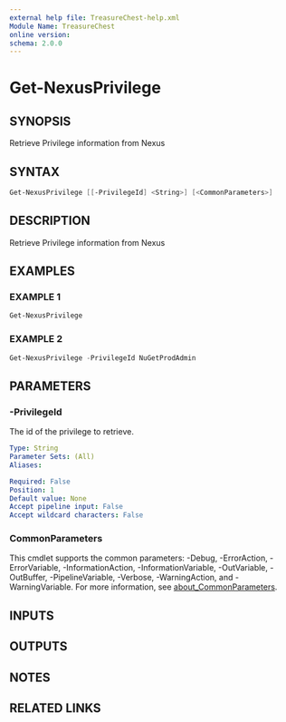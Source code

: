 ```yaml
---
external help file: TreasureChest-help.xml
Module Name: TreasureChest
online version:
schema: 2.0.0
---
```


# Get-NexusPrivilege

## SYNOPSIS

Retrieve Privilege information from Nexus

## SYNTAX

```powershell
Get-NexusPrivilege [[-PrivilegeId] <String>] [<CommonParameters>]
```

## DESCRIPTION

Retrieve Privilege information from Nexus

## EXAMPLES

### EXAMPLE 1

```powershell
Get-NexusPrivilege
```

### EXAMPLE 2

```powershell
Get-NexusPrivilege -PrivilegeId NuGetProdAdmin
```

## PARAMETERS

### -PrivilegeId

The id of the privilege to retrieve.

```yaml
Type: String
Parameter Sets: (All)
Aliases:

Required: False
Position: 1
Default value: None
Accept pipeline input: False
Accept wildcard characters: False
```

### CommonParameters

This cmdlet supports the common parameters: -Debug, -ErrorAction, -ErrorVariable, -InformationAction, -InformationVariable, -OutVariable, -OutBuffer, -PipelineVariable, -Verbose, -WarningAction, and -WarningVariable. For more information, see [about_CommonParameters](http://go.microsoft.com/fwlink/?LinkID=113216).

## INPUTS

## OUTPUTS

## NOTES

## RELATED LINKS
